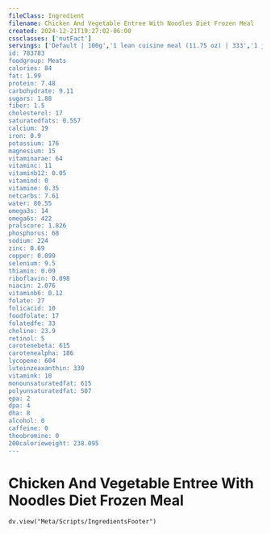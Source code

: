 ```yaml
---
fileClass: Ingredient
filename: Chicken And Vegetable Entree With Noodles Diet Frozen Meal
created: 2024-12-21T19:27:02-06:00
cssclasses: ['nutFact']
servings: ['Default | 100g','1 lean cuisine meal (11.75 oz) | 333','1 jenny's cuisine meal (9.25 oz) | 262','1 healthy choice meal (8.5 oz) | 241']
id: 783783
foodgroup: Meats
calories: 84
fat: 1.99
protein: 7.48
carbohydrate: 9.11
sugars: 1.88
fiber: 1.5
cholesterol: 17
saturatedfats: 0.557
calcium: 19
iron: 0.9
potassium: 176
magnesium: 15
vitaminarae: 64
vitaminc: 11
vitaminb12: 0.05
vitamind: 0
vitamine: 0.35
netcarbs: 7.61
water: 80.55
omega3s: 14
omega6s: 422
pralscore: 1.826
phosphorus: 68
sodium: 224
zinc: 0.69
copper: 0.099
selenium: 9.5
thiamin: 0.09
riboflavin: 0.098
niacin: 2.076
vitaminb6: 0.12
folate: 27
folicacid: 10
foodfolate: 17
folatedfe: 33
choline: 23.9
retinol: 5
carotenebeta: 615
carotenealpha: 186
lycopene: 604
luteinzeaxanthin: 330
vitamink: 10
monounsaturatedfat: 615
polyunsaturatedfat: 507
epa: 2
dpa: 4
dha: 8
alcohol: 0
caffeine: 0
theobromine: 0
200calorieweight: 238.095
---
```


# Chicken And Vegetable Entree With Noodles Diet Frozen Meal

```dataviewjs
dv.view("Meta/Scripts/IngredientsFooter")
```